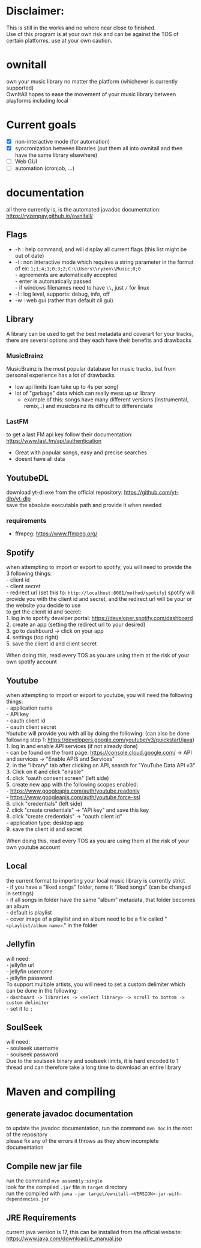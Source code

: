 # Disclaimer:  
This is still in the works and no where near close to finished.  
Use of this program is at your own risk and can be against the TOS of certain platforms, use at your own caution.  

# ownitall  
own your music library no matter the platform (whichever is currently supported)  
OwnItAll hopes to ease the movement of your music library between playforms including local

# Current goals  
-[x] non-interactive mode (for automation)  
-[x] syncronization between libraries (put them all into ownitall and then have the same library elsewhere)  
-[ ]  Web GUI  
-[ ] automation (cronjob, ...)

# documentation  
all there currently is, is the automated javadoc documentation: https://ryzenpay.github.io/ownitall/  

## Flags
- -h : help command, and will display all current flags (this list might be out of date)  
- -i : non interactive mode which requires a string parameter in the format of ex: `1;1;4;1;0;3;2;C:\\Users\\ryzen\\Music;0;0`  
        - agreements are automatically accepted  
        - enter is automatically passed  
        - if windows filenames need to have `\\`, just `/` for linux
- -l : log level, supports: debug, info, off  
- -w : web gui (rather than default cli gui)  

## Library  
A library can be used to get the best metadata and coverart for your tracks, there are several options and they each have their benefits and drawbacks
### MusicBrainz
MusicBrainz is the most popular database for music tracks, but from personal experience has a lot of drawbacks
- low api limits (can take up to 4s per song)
- lot of "garbage" data which can really mess up ur library
    - example of this: songs have many different versions (instrumental, remix,..) and musicbrainz its difficult to differenciate
### LastFM
to get a last FM api key follow their documentation: https://www.last.fm/api/authentication  
- Great with popular songs, easy and precise searches
- doesnt have all data


## YoutubeDL  
download yt-dl.exe from the official repository: https://github.com/yt-dlp/yt-dlp  
save the absolute executable path and provide it when needed  
### requirements  
- ffmpeg: https://www.ffmpeg.org/   

## Spotify
when attempting to import or export to spotify, you will need to provide the 3 following things:  
    - client id  
    - client secret  
    - redirect url (set this to: `http://localhost:8081/method/spotify`)
spotify will provide you with the client id and secret, and the redirect url will be your or the website you decide to use  
to get the clienit id and secret:  
    1. log in to spotify develper portal: https://developer.spotify.com/dashboard  
    2. create an app (setting the redirect url to your desired)  
    3. go to dashboard -> click on your app  
    4. settings (top right)  
    5. save the client id and client secret  
  
When doing this, read every TOS as you are using them at the risk of your own spotify account  

## Youtube
when attempting to import or export to youtube, you will need the following things:  
    - application name  
    - API key  
    - oauth client id  
    - oauth client secret  
Youtube will provide you with all by doing the following:  (can also be done following step 1: https://developers.google.com/youtube/v3/quickstart/java)  
    1. log in and enable API services (if not already done)  
        - can be found on the front page: https://console.cloud.google.com/ -> API and services -> "Enable APIS and Services"  
    2. in the "library" tab after clicking on API, search for "YouTube Data API v3"  
    3. Click on it and click "enable"  
    4. click "oauth consent screen" (left side)  
    5. create new app with the following scopes enabled:  
        - https://www.googleapis.com/auth/youtube.readonly  
        - https://www.googleapis.com/auth/youtube.force-ssl  
    6. click "credentials" (left side)  
    7. click "create credentials" -> "APi key" and save this key  
    8. click "create credentials" -> "oauth client id"  
        - application type: desktop app  
    9. save the client id and secret  

When doing this, read every TOS as you are using them at the risk of your own youtube account  

## Local
the current format to importing your local music library is currently strict  
    - if you have a "liked songs" folder, name it "liked songs"  (can be changed in settings)  
    - if all songs in folder have the same "album" metadata, that folder becomes an album  
        - default is playlist  
    - cover image of a playlist and an album need to be a file called "`<playlist/album name>`.<extension>" in the folder  

## Jellyfin
will need:  
    - jellyfin url  
    - jellyfin username  
    - jellyfin password  
To support multiple artists, you will need to set a custom delimiter which can be done in the following:  
    - `dashboard -> libraries -> <select library> -> scroll to bottom -> custom delimiter`  
    - set it to `;`  

## SoulSeek
will need:  
    - soulseek username  
    - soulseek password  
Due to the soulseek binary and soulseek limits, it is hard encoded to 1 thread and can therefore take a long time to download an entire library  

# Maven and compiling
## generate javadoc documentation
to update the javadoc documentation, run the command `mvn doc` in the root of the repository  
please fix any of the errors it throws as they show incomplete documentation  

## Compile new jar file
run the command `mvn assembly:single`  
look for the compiled `.jar` file in `target` directory  
run the compiled with `java -jar target/ownitall-<VERSION>-jar-with-dependencies.jar`

## JRE Requirements
current java version is 17, this can be installed from the official website: https://www.java.com/download/ie_manual.jsp  